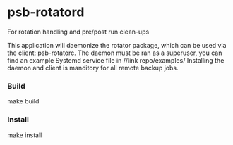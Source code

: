 # psb-rotatord
For rotation handling and pre/post run clean-ups

This application will daemonize the rotator package, which can be used via the client: psb-rotatorc. The daemon must be ran as a superuser, you can find an example Systemd service file in //link repo/examples/ <!-- psb-rotatord.service --> Installing the daemon and client is manditory for all remote backup jobs.

### Build
make build

### Install
make install